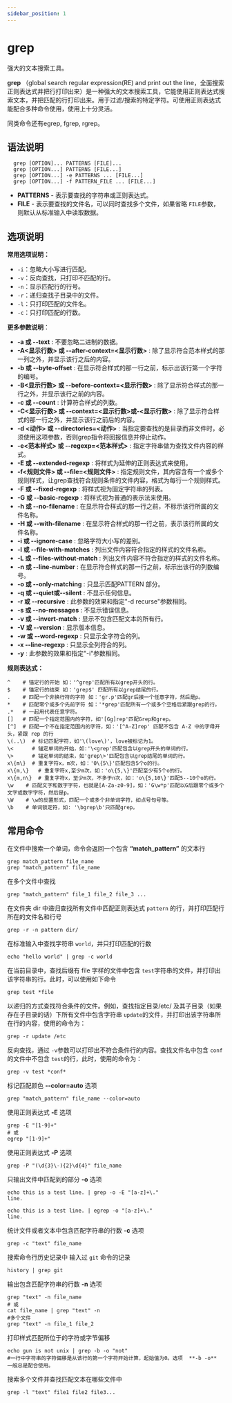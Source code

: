 ```yaml
---
sidebar_position: 1
---
```

# grep

强大的文本搜索工具。

**grep** （global search regular expression(RE) and print out the line，全面搜索正则表达式并把行打印出来）是一种强大的文本搜索工具，它能使用正则表达式搜索文本，并把匹配的行打印出来。用于过滤/搜索的特定字符。可使用正则表达式能配合多种命令使用，使用上十分灵活。

同类命令还有egrep, fgrep, rgrep。

## 语法说明

```
  grep [OPTION]... PATTERNS [FILE]...
  grep [OPTION...] PATTERNS [FILE...]
  grep [OPTION...] -e PATTERNS ... [FILE...]
  grep [OPTION...] -f PATTERN_FILE ... [FILE...]
```

- **PATTERNS** - 表示要查找的字符串或正则表达式。
- **FILE** - 表示要查找的文件名，可以同时查找多个文件，如果省略 `FILE`参数，则默认从标准输入中读取数据。

## 选项说明

**常用选项说明：**

- `-i`：忽略大小写进行匹配。
- `-v`：反向查找，只打印不匹配的行。
- `-n`：显示匹配行的行号。
- `-r`：递归查找子目录中的文件。
- `-l`：只打印匹配的文件名。
- `-c`：只打印匹配的行数。

**更多参数说明**：

- **-a 或 --text** : 不要忽略二进制的数据。
- **-A<显示行数> 或 --after-context=<显示行数>** : 除了显示符合范本样式的那一列之外，并显示该行之后的内容。
- **-b 或 --byte-offset** : 在显示符合样式的那一行之前，标示出该行第一个字符的编号。
- **-B<显示行数> 或 --before-context=<显示行数>** : 除了显示符合样式的那一行之外，并显示该行之前的内容。
- **-c 或 --count** : 计算符合样式的列数。
- **-C<显示行数> 或 --context=<显示行数>或-<显示行数>** : 除了显示符合样式的那一行之外，并显示该行之前后的内容。
- **-d <动作> 或 --directories=<动作>** : 当指定要查找的是目录而非文件时，必须使用这项参数，否则grep指令将回报信息并停止动作。
- **-e<范本样式> 或 --regexp=<范本样式>** : 指定字符串做为查找文件内容的样式。
- **-E 或 --extended-regexp** : 将样式为延伸的正则表达式来使用。
- **-f<规则文件> 或 --file=<规则文件>** : 指定规则文件，其内容含有一个或多个规则样式，让grep查找符合规则条件的文件内容，格式为每行一个规则样式。
- **-F 或 --fixed-regexp** : 将样式视为固定字符串的列表。
- **-G 或 --basic-regexp** : 将样式视为普通的表示法来使用。
- **-h 或 --no-filename** : 在显示符合样式的那一行之前，不标示该行所属的文件名称。
- **-H 或 --with-filename** : 在显示符合样式的那一行之前，表示该行所属的文件名称。
- **-i 或 --ignore-case** : 忽略字符大小写的差别。
- **-l 或 --file-with-matches** : 列出文件内容符合指定的样式的文件名称。
- **-L 或 --files-without-match** : 列出文件内容不符合指定的样式的文件名称。
- **-n 或 --line-number** : 在显示符合样式的那一行之前，标示出该行的列数编号。
- **-o 或 --only-matching** : 只显示匹配PATTERN 部分。
- **-q 或 --quiet或--silent** : 不显示任何信息。
- **-r 或 --recursive** : 此参数的效果和指定"-d recurse"参数相同。
- **-s 或 --no-messages** : 不显示错误信息。
- **-v 或 --invert-match** : 显示不包含匹配文本的所有行。
- **-V 或 --version** : 显示版本信息。
- **-w 或 --word-regexp** : 只显示全字符合的列。
- **-x --line-regexp** : 只显示全列符合的列。
- **-y** : 此参数的效果和指定"-i"参数相同。

**规则表达式：**

```shell
^    # 锚定行的开始 如：'^grep'匹配所有以grep开头的行。  
$    # 锚定行的结束 如：'grep$' 匹配所有以grep结尾的行。
.    # 匹配一个非换行符的字符 如：'gr.p'匹配gr后接一个任意字符，然后是p。  
*    # 匹配零个或多个先前字符 如：'*grep'匹配所有一个或多个空格后紧跟grep的行。  
.*   # 一起用代表任意字符。   
[]   # 匹配一个指定范围内的字符，如'[Gg]rep'匹配Grep和grep。  
[^]  # 匹配一个不在指定范围内的字符，如：'[^A-Z]rep' 匹配不包含 A-Z 中的字母开头，紧跟 rep 的行
\(..\)  # 标记匹配字符，如'\(love\)'，love被标记为1。  
\<      # 锚定单词的开始，如:'\<grep'匹配包含以grep开头的单词的行。  
\>      # 锚定单词的结束，如'grep\>'匹配包含以grep结尾的单词的行。  
x\{m\}  # 重复字符x，m次，如：'0\{5\}'匹配包含5个o的行。  
x\{m,\}   # 重复字符x,至少m次，如：'o\{5,\}'匹配至少有5个o的行。  
x\{m,n\}  # 重复字符x，至少m次，不多于n次，如：'o\{5,10\}'匹配5--10个o的行。   
\w    # 匹配文字和数字字符，也就是[A-Za-z0-9]，如：'G\w*p'匹配以G后跟零个或多个文字或数字字符，然后是p。   
\W    # \w的反置形式，匹配一个或多个非单词字符，如点号句号等。   
\b    # 单词锁定符，如: '\bgrep\b'只匹配grep。  
```

## 常用命令

在文件中搜索一个单词，命令会返回一个包含 **“match_pattern”** 的文本行

```shell
grep match_pattern file_name
grep "match_pattern" file_name
```

在多个文件中查找

```shell
grep "match_pattern" file_1 file_2 file_3 ...
```

在文件夹 dir 中递归查找所有文件中匹配正则表达式 `pattern` 的行，并打印匹配行所在的文件名和行号

```
grep -r -n pattern dir/
```

在标准输入中查找字符串 `world`，并只打印匹配的行数

```
echo "hello world" | grep -c world
```

在当前目录中，查找后缀有 file 字样的文件中包含 `test`字符串的文件，并打印出该字符串的行。此时，可以使用如下命令

```
grep test *file 
```

以递归的方式查找符合条件的文件。例如，查找指定目录/etc/ 及其子目录（如果存在子目录的话）下所有文件中包含字符串 `update`的文件，并打印出该字符串所在行的内容，使用的命令为：

```
grep -r update /etc 
```

反向查找，通过 `-v`参数可以打印出不符合条件行的内容。查找文件名中包含 `conf` 的文件中不包含 `test`的行，此时，使用的命令为：

```
grep -v test *conf*
```

标记匹配颜色 **--color=auto** 选项

```shell
grep "match_pattern" file_name --color=auto
```

使用正则表达式 **-E** 选项

```shell
grep -E "[1-9]+"
# 或
egrep "[1-9]+"
```

使用正则表达式 **-P** 选项

```shell
grep -P "(\d{3}\-){2}\d{4}" file_name
```

只输出文件中匹配到的部分 **-o** 选项

```shell
echo this is a test line. | grep -o -E "[a-z]+\."
line.

echo this is a test line. | egrep -o "[a-z]+\."
line.
```

统计文件或者文本中包含匹配字符串的行数 **-c** 选项

```shell
grep -c "text" file_name
```

搜索命令行历史记录中 输入过 `git` 命令的记录

```shell
history | grep git
```

输出包含匹配字符串的行数 **-n** 选项

```shell
grep "text" -n file_name
# 或
cat file_name | grep "text" -n
#多个文件
grep "text" -n file_1 file_2
```

打印样式匹配所位于的字符或字节偏移

```shell
echo gun is not unix | grep -b -o "not"
#一行中字符串的字符偏移是从该行的第一个字符开始计算，起始值为0。选项  **-b -o**  一般总是配合使用。
```

搜索多个文件并查找匹配文本在哪些文件中

```shell
grep -l "text" file1 file2 file3...
```
